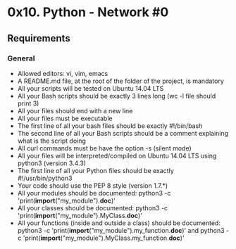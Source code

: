# 0x10. Python - Network #0

## Requirements

### General

- Allowed editors: vi, vim, emacs
- A README.md file, at the root of the folder of the project, is mandatory
- All your scripts will be tested on Ubuntu 14.04 LTS
- All your Bash scripts should be exactly 3 lines long (wc -l file should print 3)
- All your files should end with a new line
- All your files must be executable
- The first line of all your bash files should be exactly #!/bin/bash
- The second line of all your Bash scripts should be a comment explaining what is the script doing
- All curl commands must be have the option -s (silent mode)
- All your files will be interpreted/compiled on Ubuntu 14.04 LTS using python3 (version 3.4.3)
- The first line of all your Python files should be exactly #!/usr/bin/python3
- Your code should use the PEP 8 style (version 1.7.*)
- All your modules should be documented: python3 -c 'print(__import__("my_module").__doc__)'
- All your classes should be documented: python3 -c 'print(__import__("my_module").MyClass.__doc__)'
- All your functions (inside and outside a class) should be documented: python3 -c 'print(__import__("my_module").my_function.__doc__)' and python3 -c 'print(__import__("my_module").MyClass.my_function.__doc__)'
